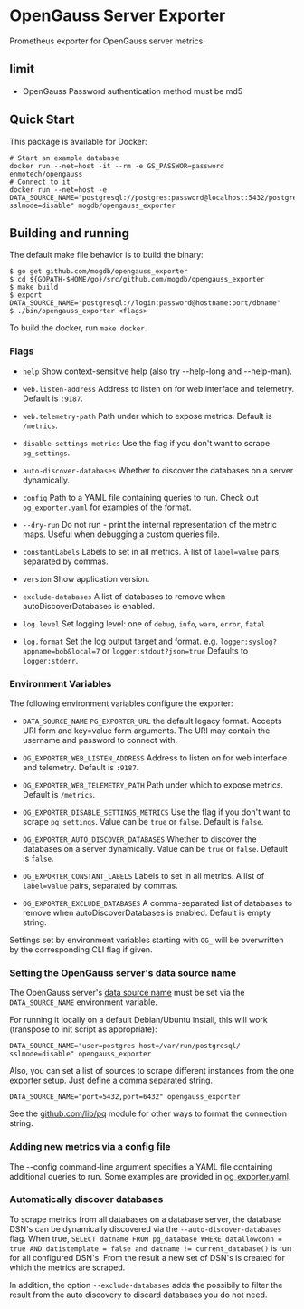 # OpenGauss Server Exporter

Prometheus exporter for OpenGauss server metrics.


## limit 
- OpenGauss Password authentication method must be md5

## Quick Start
This package is available for Docker:
```
# Start an example database
docker run --net=host -it --rm -e GS_PASSWOR=password enmotech/opengauss
# Connect to it
docker run --net=host -e DATA_SOURCE_NAME="postgresql://postgres:password@localhost:5432/postgres?sslmode=disable" mogdb/opengauss_exporter
```

## Building and running

The default make file behavior is to build the binary:
```
$ go get github.com/mogdb/opengauss_exporter
$ cd ${GOPATH-$HOME/go}/src/github.com/mogdb/opengauss_exporter
$ make build
$ export DATA_SOURCE_NAME="postgresql://login:password@hostname:port/dbname"
$ ./bin/opengauss_exporter <flags>
```

To build the docker, run `make docker`.


### Flags

* `help`
  Show context-sensitive help (also try --help-long and --help-man).

* `web.listen-address`
  Address to listen on for web interface and telemetry. Default is `:9187`.

* `web.telemetry-path`
  Path under which to expose metrics. Default is `/metrics`.

* `disable-settings-metrics`
  Use the flag if you don't want to scrape `pg_settings`.

* `auto-discover-databases`
  Whether to discover the databases on a server dynamically.

* `config`
  Path to a YAML file containing queries to run. Check out [`og_exporter.yaml`](og_exporter_default.yaml)
  for examples of the format.

* `--dry-run`
  Do not run - print the internal representation of the metric maps. Useful when debugging a custom
  queries file.

* `constantLabels`
  Labels to set in all metrics. A list of `label=value` pairs, separated by commas.

* `version`
  Show application version.

* `exclude-databases`
  A list of databases to remove when autoDiscoverDatabases is enabled.

* `log.level`
  Set logging level: one of `debug`, `info`, `warn`, `error`, `fatal`

* `log.format`
  Set the log output target and format. e.g. `logger:syslog?appname=bob&local=7` or `logger:stdout?json=true`
  Defaults to `logger:stderr`.

### Environment Variables

The following environment variables configure the exporter:

* `DATA_SOURCE_NAME` `PG_EXPORTER_URL`
  the default legacy format. Accepts URI form and key=value form arguments. The
  URI may contain the username and password to connect with.


* `OG_EXPORTER_WEB_LISTEN_ADDRESS`
  Address to listen on for web interface and telemetry. Default is `:9187`.

* `OG_EXPORTER_WEB_TELEMETRY_PATH`
  Path under which to expose metrics. Default is `/metrics`.

* `OG_EXPORTER_DISABLE_SETTINGS_METRICS`
  Use the flag if you don't want to scrape `pg_settings`. Value can be `true` or `false`. Default is `false`.

* `OG_EXPORTER_AUTO_DISCOVER_DATABASES`
  Whether to discover the databases on a server dynamically. Value can be `true` or `false`. Default is `false`.


* `OG_EXPORTER_CONSTANT_LABELS`
  Labels to set in all metrics. A list of `label=value` pairs, separated by commas.

* `OG_EXPORTER_EXCLUDE_DATABASES`
  A comma-separated list of databases to remove when autoDiscoverDatabases is enabled. Default is empty string.

Settings set by environment variables starting with `OG_` will be overwritten by the corresponding CLI flag if given.

### Setting the OpenGauss server's data source name

The OpenGauss server's [data source name](http://en.wikipedia.org/wiki/Data_source_name)
must be set via the `DATA_SOURCE_NAME` environment variable.

For running it locally on a default Debian/Ubuntu install, this will work (transpose to init script as appropriate):

    DATA_SOURCE_NAME="user=postgres host=/var/run/postgresql/ sslmode=disable" opengauss_exporter 

Also, you can set a list of sources to scrape different instances from the one exporter setup. Just define a comma separated string.

    DATA_SOURCE_NAME="port=5432,port=6432" opengauss_exporter 

See the [github.com/lib/pq](http://github.com/lib/pq) module for other ways to format the connection string.


### Adding new metrics via a config file

The --config command-line argument specifies a YAML file containing additional queries to run.
Some examples are provided in [og_exporter.yaml](og_exporter_default.yaml).


### Automatically discover databases
To scrape metrics from all databases on a database server, the database DSN's can be dynamically discovered via the 
`--auto-discover-databases` flag. When true, `SELECT datname FROM pg_database WHERE datallowconn = true AND datistemplate = false and datname != current_database()` is run for all configured DSN's. From the 
result a new set of DSN's is created for which the metrics are scraped.

In addition, the option `--exclude-databases` adds the possibily to filter the result from the auto discovery to discard databases you do not need.


